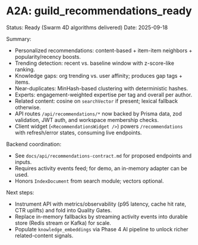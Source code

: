 # A2A: guild_recommendations_ready

Status: Ready (Swarm 4D algorithms delivered)
Date: 2025-09-18

Summary:
- Personalized recommendations: content-based + item-item neighbors + popularity/recency boosts.
- Trending detection: recent vs. baseline window with z-score-like ranking.
- Knowledge gaps: org trending vs. user affinity; produces gap tags + items.
- Near-duplicates: MinHash-based clustering with deterministic hashes.
- Experts: engagement-weighted expertise per tag and overall per author.
- Related content: cosine on `searchVector` if present; lexical fallback otherwise.
- API routes `/api/recommendations/*` now backed by Prisma data, zod validation, JWT auth, and workspace membership checks.
- Client widget (`<RecommendationsWidget />`) powers `/recommendations` with refresh/error states, consuming live endpoints.

Backend coordination:
- See `docs/api/recommendations-contract.md` for proposed endpoints and inputs.
- Requires activity events feed; for demo, an in-memory adapter can be used.
- Honors `IndexDocument` from search module; vectors optional.

Next steps:
- Instrument API with metrics/observability (p95 latency, cache hit rate, CTR uplifts) and fold into Quality Gates.
- Replace in-memory fallbacks by streaming activity events into durable store (Redis stream or Kafka) for scale.
- Populate `knowledge_embeddings` via Phase 4 AI pipeline to unlock richer related-content signals.
